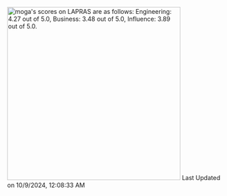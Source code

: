 <!--START_SECTION:lapras-card-->
<p ><a href="https://lapras.com/public/moga" target="_blank" rel="noopener noreferrer"><img alt="moga's scores on LAPRAS are as follows: Engineering: 4.27 out of 5.0, Business: 3.48 out of 5.0, Influence: 3.89 out of 5.0." src="https://lapras-card-generator.vercel.app/api/svg?e=4.27&b=3.48&i=3.89&b1=%23767676&b2=%23e1e1e1&i1=%23888888&i2=%23cccccc&l=en" width="400" ></a>  
Last Updated on 10/9/2024, 12:08:33 AM</p>
<!--END_SECTION:lapras-card-->

<!-- <a href="https://github.com/anuraghazra/github-readme-stats">
  <img align="left" src="https://github-readme-stats.vercel.app/api?username=mogaming217&show_icons=true&count_private=true" />
</a>
 -->
